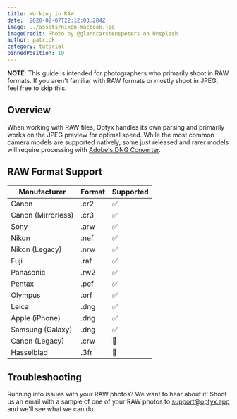 ```yaml
---
title: Working in RAW
date: '2020-02-07T22:12:03.284Z'
image: ../assets/nikon-macbook.jpg
imageCredit: Photo by @glenncarstenspeters on Unsplash
author: patrick
category: tutorial
pinnedPosition: 10
---
```


**NOTE**: This guide is intended for photographers who primarily shoot in RAW formats. If you aren't familiar with RAW formats or mostly shoot in JPEG, feel free to skip this.

## Overview

When working with RAW files, Optyx handles its own parsing and primarily works on the JPEG preview for optimal speed. While the most common camera models are supported natively, some just released and rarer models will require processing with [Adobe's DNG Converter](https://supportdownloads.adobe.com/detail.jsp?ftpID=6809).

## RAW Format Support

| Manufacturer       | Format | Supported |
| ------------------ | ------ | --------- |
| Canon              | .cr2   | ✅        |
| Canon (Mirrorless) | .cr3   | ✅        |
| Sony               | .arw   | ✅        |
| Nikon              | .nef   | ✅        |
| Nikon (Legacy)     | .nrw   | ✅        |
| Fuji               | .raf   | ✅        |
| Panasonic          | .rw2   | ✅        |
| Pentax             | .pef   | ✅        |
| Olympus            | .orf   | ✅        |
| Leica              | .dng   | ✅        |
| Apple (iPhone)     | .dng   | ✅        |
| Samsung (Galaxy)   | .dng   | ✅        |
| Canon (Legacy)     | .crw   | 🚫        |
| Hasselblad         | .3fr   | 🚫        |

## Troubleshooting

Running into issues with your RAW photos? We want to hear about it! Shoot us an email with a sample of one of your RAW photos to [support@optyx.app](mailto:support@optyx.app) and we'll see what we can do.
